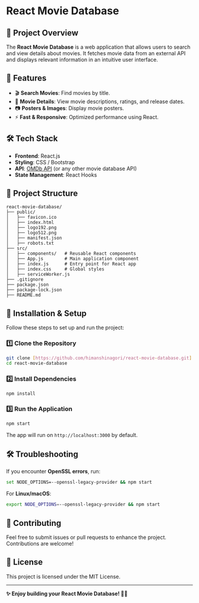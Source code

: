# React Movie Database

## 📌 Project Overview
The **React Movie Database** is a web application that allows users to search and view details about movies. It fetches movie data from an external API and displays relevant information in an intuitive user interface.

## 🚀 Features
- 🎬 **Search Movies**: Find movies by title.
- 📝 **Movie Details**: View movie descriptions, ratings, and release dates.
- 📷 **Posters & Images**: Display movie posters.
- ⚡ **Fast & Responsive**: Optimized performance using React.

## 🛠️ Tech Stack
- **Frontend**: React.js
- **Styling**: CSS / Bootstrap
- **API**: [OMDb API](https://www.omdbapi.com/) (or any other movie database API)
- **State Management**: React Hooks

## 📂 Project Structure
```
react-movie-database/
├── public/
│   ├── favicon.ico
│   ├── index.html
│   ├── logo192.png
│   ├── logo512.png
│   ├── manifest.json
│   ├── robots.txt
├── src/
│   ├── components/   # Reusable React components
│   ├── App.js        # Main application component
│   ├── index.js      # Entry point for React app
│   ├── index.css     # Global styles
│   ├── serviceWorker.js
├── .gitignore
├── package.json
├── package-lock.json
├── README.md
```

## 🔧 Installation & Setup
Follow these steps to set up and run the project:

### 1️⃣ **Clone the Repository**
```sh
git clone [https://github.com/himanshinagori/react-movie-database.git]
cd react-movie-database
```

### 2️⃣ **Install Dependencies**
```sh
npm install
```

### 3️⃣ **Run the Application**
```sh
npm start
```
The app will run on `http://localhost:3000` by default.

## 🛠️ Troubleshooting
If you encounter **OpenSSL errors**, run:
```sh
set NODE_OPTIONS=--openssl-legacy-provider && npm start
```
For **Linux/macOS**:
```sh
export NODE_OPTIONS=--openssl-legacy-provider && npm start
```

## 🤝 Contributing
Feel free to submit issues or pull requests to enhance the project. Contributions are welcome!

## 📜 License
This project is licensed under the MIT License.

---
**✨ Enjoy building your React Movie Database! 🎥🍿**
